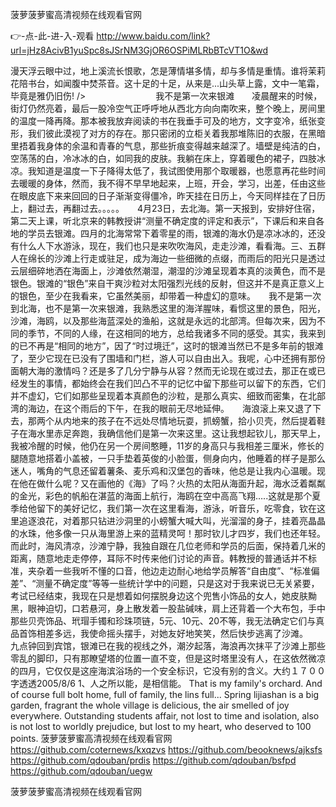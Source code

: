 
菠萝菠萝蜜高清视频在线观看官网




👉-点-此-进-入-观看  http://www.baidu.com/link?url=jHz8AcivB1yuSpc8sJSrNM3GjOR6OSPiMLRbBTcVT1O&wd




漫天浮云眼中过，地上溪流长恨歌，怎是薄情堪多情，却与多情是重情。谁将茉莉花陪书台，如闻腹中焚茶音。这十足的十足，从来是...山头草上露，文中一笔霜，毕竟是雅仍旧伤!
/>　　　　　　　　我不是第一次来银滩　　凌晨醒来的时候，街灯仍然亮着，最后一股冷空气正呼呼地从西北方向向南吹来，整个晚上，房间里的温度一降再降。那本被我放弃阅读的书在我垂手可及的地方，文字变冷，纸张变形，我们彼此漠视了对方的存在。那只密闭的立柜关着我那堆陈旧的衣服，在黑暗里捂着我身体的余温和青春的气息，那些折痕变得越来越深了。墙壁是纯洁的白，空荡荡的白，冷冰冰的白，如同我的皮肤。我躺在床上，穿着暖色的裙子，四肢冰凉。我知道是温度一下子降得太低了，我试图使用那个取暖器，也愿意再花些时间去暖暖的身体，然而，我不得不早早地起来，上班，开会，学习，出差，任由这些在眼皮底下来来回回的日子渐渐变得僵冷，昨天挂在日历上，今天同样挂在了日历上，翻过去，再翻过去。。。。。　　4月23日，去北海。第一天报到，安排好住宿，第二天上课，听北京来的韩教授讲“测量不确定度的评定和表示”，下课后和来自各地的学员去银滩。四月的北海常常下着零星的雨，银滩的海水仍是凉冰冰的，还没有什么人下水游泳，现在，我们也只是来吹吹海风，走走沙滩，看看海。三、五群人在绵长的沙滩上行走或驻足，成为海边一些细微的点缀，而雨后的阳光只是透过云层细碎地洒在海面上，沙滩依然潮湿，潮湿的沙滩呈现着本真的淡黄色，而不是银色。银滩的“银色”来自干爽沙粒对太阳强烈光线的反射，但这并不是真正意义上的银色，至少在我看来，它虽然美丽，却带着一种虚幻的意味。　　我不是第一次到北海，也不是第一次来银滩，我熟悉这里的海洋腥味，看惯这里的景色，阳光，沙滩，海鸥，以及那些海蓝深处的渔船，这就是永远的北部湾。但每次来，因为不同的季节，不同的人缘，在这相同的地方，总给我诸多不同的感受。其实，我来到的已不再是“相同的地方”，因了“时过境迁”，这时的银滩当然已不是多年前的银滩了，至少它现在已没有了围墙和门栏，游人可以自由出入。我呢，心中还拥有那份面朝大海的激情吗？还是多了几分宁静与从容？然而无论现在或过去，那正在或已经发生的事情，都始终会在我们凹凸不平的记忆中留下那些可以留下的东西，它们并不虚幻，它们如那些呈现着本真颜色的沙粒，是那么真实、细致而密集，在北部湾的海边，在这个雨后的下午，在我的眼前无尽地延伸。　　海浪滚上来又退了下去，那两个从内地来的孩子在不远处尽情地玩耍，抓螃蟹，拾小贝壳，然后提着鞋子在海水里赤足奔跑，我确信他们是第一次来这里。这让我想起钦儿，那天早上，我被冷醒的时候，他仍在另一个房间憨睡，11岁的身高只与我相差三厘米，修长的腿随意地搭着小盖被，一只手垫着英俊的小脸蛋，侧身向内，他睡着的样子是那么迷人，嘴角的气息还留着薯条、麦乐鸡和汉堡包的香味，他总是让我内心温暖。现在他在做什么呢？又在画他的《海》了吗？火热的太阳从海面升起，海水泛着粼粼的金光，彩色的帆船在湛蓝的海面上航行，海鸥在空中高高飞翔…..这就是那个夏季给他留下的美好记忆，我们第一次在这里看海，游泳，听音乐，吃零食，钦在这里追逐浪花，对着那只钻进沙洞里的小螃蟹大喊大叫，光溜溜的身子，挂着亮晶晶的水珠，他多像一只从海里游上来的蓝精灵呵！那时钦儿才四岁，我们也还年轻。　　而此时，海风清凉，沙滩宁静，我独自跟在几位老师和学员的后面，保持着几米的距离，随意地走走停停，耳际不时传来他们讨论的声音。韩教授的普通话并不标准，夹杂着一些我听不懂的口音，他边走边耐心地给学员解答“自由度”、“标准偏差”、“测量不确定度”等等一些统计学中的问题，只是这对于我来说已无关紧要，考试已经结束，我现在只是想着如何摆脱身边这个兜售小饰品的女人，她皮肤黝黑，眼神迫切，口若悬河，身上散发着一股盐碱味，肩上还背着一个大布包，手中那些贝壳饰品、玳瑁手镯和珍珠项链，5元、10元、20不等，我无法确定它们与真品首饰相差多远，我使命摇头摆手，对她友好地笑笑，然后快步逃离了沙滩。　　九点钟回到宾馆，银滩已在我的视线之外，潮汐起落，海浪再次抹平了沙滩上那些零乱的脚印，只有那瞭望塔的位置一直不变，但是这时塔里没有人，在这依然微凉的四月，它仅仅是这座海滨浴场的一个安全标识，它没有别的含义。大约１７００字透透2005/8/6
	1、人之所以能，是相信能。
That is my family's orchard.
And of course full bolt home, full of family, the lins full...
Spring lijiashan is a big garden, fragrant the whole village is delicious, the air smelled of joy everywhere.
Outstanding students affair, not lost to time and isolation, also is not lost to worldly prejudice, but lost to my heart, who deserved to 100 points.
菠萝菠萝蜜高清视频在线观看官网 https://github.com/coternews/kxqzvs
https://github.com/beooknews/ajksfs
https://github.com/qdouban/prdis
https://github.com/qdouban/bsfpd
https://github.com/qdouban/uegw





菠萝菠萝蜜高清视频在线观看官网
